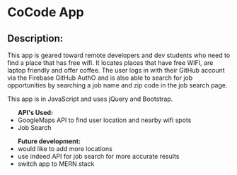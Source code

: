 <h1>CoCode App</h1>

<h2>Description:</h2>
<p>This app is geared toward remote developers and dev students who need to find a place that has free wifi. It locates places that have free WIFI, are laptop friendly and offer coffee. The user logs in with their GitHub account via the Firebase GitHub AuthO and is also able to search for job opportunities by searching a job name and zip code in the job search page.</p>

<p>This app is in JavaScript and uses jQuery and Bootstrap.</p>

<ul> <strong>API's Used:</strong> 
  <li>GoogleMaps API to find user location and nearby wifi spots</li>
  <li>Job Search</li>
</ul>


<ul> <strong>Future development:</strong>
  <li>would like to add more locations</li>
  <li>use indeed API for job search for more accurate results</li>
  <li>switch app to MERN stack</li>
</ul>


